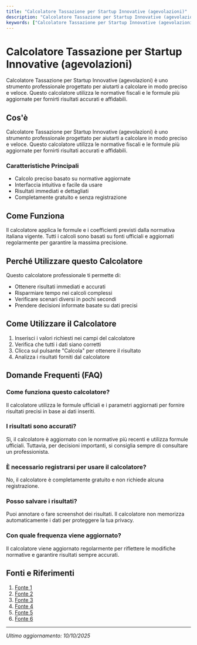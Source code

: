 ```yaml
---
title: "Calcolatore Tassazione per Startup Innovative (agevolazioni)"
description: "Calcolatore Tassazione per Startup Innovative (agevolazioni) è uno strumento professionale progettato per aiutarti a calcolare in modo preciso e veloce. Questo calcolatore utilizza le normative fiscali e le formule più aggiornate per fornirti risultati accurati e affidabili."
keywords: ["Calcolatore Tassazione per Startup Innovative (agevolazioni)", "calcolatore", "calcolo online"]
---
```


# Calcolatore Tassazione per Startup Innovative (agevolazioni)

Calcolatore Tassazione per Startup Innovative (agevolazioni) è uno strumento professionale progettato per aiutarti a calcolare in modo preciso e veloce. Questo calcolatore utilizza le normative fiscali e le formule più aggiornate per fornirti risultati accurati e affidabili.

## Cos'è

Calcolatore Tassazione per Startup Innovative (agevolazioni) è uno strumento professionale progettato per aiutarti a calcolare in modo preciso e veloce. Questo calcolatore utilizza le normative fiscali e le formule più aggiornate per fornirti risultati accurati e affidabili.

### Caratteristiche Principali

- Calcolo preciso basato su normative aggiornate
- Interfaccia intuitiva e facile da usare
- Risultati immediati e dettagliati
- Completamente gratuito e senza registrazione

## Come Funziona

Il calcolatore applica le formule e i coefficienti previsti dalla normativa italiana vigente. Tutti i calcoli sono basati su fonti ufficiali e aggiornati regolarmente per garantire la massima precisione.

## Perché Utilizzare questo Calcolatore

Questo calcolatore professionale ti permette di:

- Ottenere risultati immediati e accurati
- Risparmiare tempo nei calcoli complessi
- Verificare scenari diversi in pochi secondi
- Prendere decisioni informate basate su dati precisi

## Come Utilizzare il Calcolatore

1. Inserisci i valori richiesti nei campi del calcolatore
2. Verifica che tutti i dati siano corretti
3. Clicca sul pulsante "Calcola" per ottenere il risultato
4. Analizza i risultati forniti dal calcolatore

## Domande Frequenti (FAQ)

### Come funziona questo calcolatore?

Il calcolatore utilizza le formule ufficiali e i parametri aggiornati per fornire risultati precisi in base ai dati inseriti.

### I risultati sono accurati?

Sì, il calcolatore è aggiornato con le normative più recenti e utilizza formule ufficiali. Tuttavia, per decisioni importanti, si consiglia sempre di consultare un professionista.

### È necessario registrarsi per usare il calcolatore?

No, il calcolatore è completamente gratuito e non richiede alcuna registrazione.

### Posso salvare i risultati?

Puoi annotare o fare screenshot dei risultati. Il calcolatore non memorizza automaticamente i dati per proteggere la tua privacy.

### Con quale frequenza viene aggiornato?

Il calcolatore viene aggiornato regolarmente per riflettere le modifiche normative e garantire risultati sempre accurati.

## Fonti e Riferimenti

1. [Fonte 1](https://www.fiscoetasse.com/approfondimenti/14908-start-up-innovative-e-agevolazioni-fiscali-per-gli-investitori-dichiarazioni-2022.html)
2. [Fonte 2](https://www.scastudio.com/post/start-up-innovative-agevolazioni-per-gli-investitori-1)
3. [Fonte 3](https://www.fiscozen.it/guide/regime-forfettario-start-up/)
4. [Fonte 4](https://pinv.it/wp-content/uploads/2022/08/Guida-alle-agevolazioni-fiscali-per-Startup-e-PMI-innovative-1.pdf)
5. [Fonte 5](https://www.assolombarda.it/servizi/fisco/monografie/monografia-startup-innovative)
6. [Fonte 6](https://www.mimit.gov.it/it/assistenza/domande-frequenti/incentivi-fiscali-de-minimis-per-start-up-e-pmi-innovative-domande-frequenti-faq)

---

*Ultimo aggiornamento: 10/10/2025*

